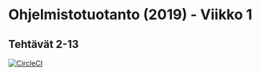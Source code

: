 # Ohjelmistotuotanto (2019) - Viikko 1
## Tehtävät 2-13

[![CircleCI](https://circleci.com/gh/TimoJarvenpaa/ohtu-2019-viikko1.svg?style=svg)](https://circleci.com/gh/TimoJarvenpaa/ohtu-2019-viikko1)

